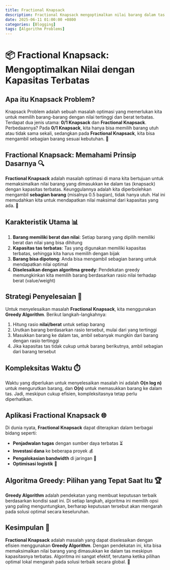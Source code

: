 ```yaml
---
title: Fractional Knapsack
description: Fractional Knapsack mengoptimalkan nilai barang dalam tas dengan boleh memotong item, menggunakan strategi greedy berdasarkan nilai per berat tertinggi. 
date: 2025-06-11 01:00:00 +0800
categories: [Blogging]
tags: [Algorithm Problems]
---
```


# 📦 **Fractional Knapsack: Mengoptimalkan Nilai dengan Kapasitas Terbatas**

## Apa itu **Knapsack Problem**?

Knapsack Problem adalah sebuah masalah optimasi yang memerlukan kita untuk memilih barang-barang dengan nilai tertinggi dan berat terbatas. Terdapat dua jenis utama: **0/1 Knapsack** dan **Fractional Knapsack**. Perbedaannya? Pada **0/1 Knapsack**, kita hanya bisa memilih barang utuh atau tidak sama sekali, sedangkan pada **Fractional Knapsack**, kita bisa mengambil sebagian barang sesuai kebutuhan. 🌟

## **Fractional Knapsack**: Memahami Prinsip Dasarnya 🔍

**Fractional Knapsack** adalah masalah optimasi di mana kita bertujuan untuk memaksimalkan nilai barang yang dimasukkan ke dalam tas (knapsack) dengan kapasitas terbatas. Keunggulannya adalah kita diperbolehkan mengambil **sebagian barang** (misalnya 0.5 bagian), tidak hanya utuh. Hal ini memudahkan kita untuk mendapatkan nilai maksimal dari kapasitas yang ada. 🧳

## **Karakteristik Utama** 📊

1. **Barang memiliki berat dan nilai**: Setiap barang yang dipilih memiliki berat dan nilai yang bisa dihitung
2. **Kapasitas tas terbatas**: Tas yang digunakan memiliki kapasitas terbatas, sehingga kita harus memilih dengan bijak
3. **Barang bisa dipotong**: Anda bisa mengambil sebagian barang untuk mendapatkan nilai optimal
4. **Diselesaikan dengan algoritma greedy**: Pendekatan greedy memungkinkan kita memilih barang berdasarkan rasio nilai terhadap berat (value/weight)

## **Strategi Penyelesaian** 🔧

Untuk menyelesaikan masalah **Fractional Knapsack**, kita menggunakan **Greedy Algorithm**. Berikut langkah-langkahnya:

1. Hitung rasio **nilai/berat** untuk setiap barang
2. Urutkan barang berdasarkan rasio tersebut, mulai dari yang tertinggi
3. Masukkan barang ke dalam tas, ambil sebanyak mungkin dari barang dengan rasio tertinggi
4. Jika kapasitas tas tidak cukup untuk barang berikutnya, ambil sebagian dari barang tersebut

## **Kompleksitas Waktu** ⏱️

Waktu yang diperlukan untuk menyelesaikan masalah ini adalah **O(n log n)** untuk mengurutkan barang, dan **O(n)** untuk memasukkan barang ke dalam tas. Jadi, meskipun cukup efisien, kompleksitasnya tetap perlu diperhatikan.

## **Aplikasi Fractional Knapsack** 🌐

Di dunia nyata, **Fractional Knapsack** dapat diterapkan dalam berbagai bidang seperti:

- **Penjadwalan tugas** dengan sumber daya terbatas ⏳
- **Investasi dana** ke beberapa proyek 💰
- **Pengalokasian bandwidth** di jaringan 📡
- **Optimisasi logistik** 🚚

## **Algoritma Greedy**: Pilihan yang Tepat Saat Itu 🏆

**Greedy Algorithm** adalah pendekatan yang membuat keputusan terbaik berdasarkan kondisi saat ini. Di setiap langkah, algoritma ini memilih opsi yang paling menguntungkan, berharap keputusan tersebut akan mengarah pada solusi optimal secara keseluruhan.

## **Kesimpulan** 📌

**Fractional Knapsack** adalah masalah yang dapat diselesaikan dengan efisien menggunakan **Greedy Algorithm**. Dengan pendekatan ini, kita bisa memaksimalkan nilai barang yang dimasukkan ke dalam tas meskipun kapasitasnya terbatas. Algoritma ini sangat efektif, terutama ketika pilihan optimal lokal mengarah pada solusi terbaik secara global. 🌟